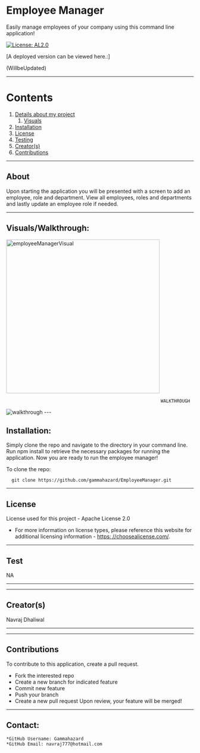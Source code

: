
  
  # Employee Manager

  Easily manage employees of your company using this command line application!

  [![License: AL2.0](https://img.shields.io/badge/License-Apache%202.0-blue.svg)](https://opensource.org/licenses/Apache-2.0)

  [A deployed version can be viewed here.:]
  
  (WillbeUpdated)
  
---

  # Contents

  1. [Details about my project](#about)
      1. [Visuals](#visuals)
  2. [Installation](#installation)
  3. [License](#license)
  4. [Testing](#test)
  5. [Creator(s)](#creators)
  6. [Contributions](#contributions)

---

## About

  Upon starting the application you will be presented with a screen to add an employee, role and department. View all employees, roles and departments and lastly update an employee role if needed.

---

## Visuals/Walkthrough:

  <img width="412" alt="employeeManagerVisual" src="https://user-images.githubusercontent.com/92896466/154813097-70064f8d-fc71-4c34-9577-b445e32a9c4a.png">

                                                              WALKTHROUGH
 <img width="auto" alt="walkthrough" src="https://user-images.githubusercontent.com/92896466/154815379-2eda108a-1b44-41ee-8a65-985e167d2565.gif">
---

## Installation:
  Simply clone the repo and navigate to the directory in your command line. Run npm install to retrieve the necessary packages for running the application. Now you are ready to run the employee manager!

  To clone the repo:
  
      git clone https://github.com/gammahazard/EmployeeManager.git
  
---

  ## License
  License used for this project - Apache License 2.0
  * For more information on license types, please reference this website
  for additional licensing information - [https: //choosealicense.com/](https://choosealicense.com/).

---

## Test
  NA

---

---

## Creator(s)
  Navraj Dhaliwal

---

---

## Contributions
  To contribute to this application, create a pull request.
  - Fork the interested repo
  - Create a new branch for indicated feature
  - Commit new feature
  - Push your branch
  - Create a new pull request
  Upon review, your feature will be merged!

---

## Contact:
    *GitHub Username: Gammahazard
    *GitHub Email: navraj777@hotmail.com
  
